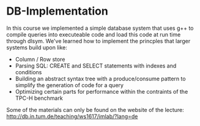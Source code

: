 # DB-Implementation

In this course we implemented a simple database system that uses g++ to compile queries into executeable code and load this code at run time through dlsym. 
We've learned how to implement the princples that larger systems build upon like:
* Column / Row store
* Parsing SQL: CREATE and SELECT statements with indexes and conditions
* Building an abstract syntax tree with a produce/consume pattern to simplify the generation of code for a query
* Optimizing certain parts for performance within the contraints of the TPC-H benchmark

Some of the materials can only be found on the website of the lecture: http://db.in.tum.de/teaching/ws1617/imlab/?lang=de
